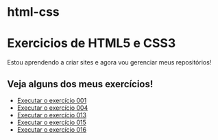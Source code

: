 # html-css

<h1>Exercicios de HTML5 e CSS3</h1>

<p>Estou aprendendo a criar sites e agora vou gerenciar meus repositórios!</p>

<h2>Veja alguns dos meus exercícios!</h2>

<ul>
    <li><a href="https://julioneri.github.io/html-css/exercicios/ex000/mq001/index.html" target="_blank">Executar o exercício 001</a></li>
    <li><a href="https://julioneri.github.io/html-css/exercicios/ex004/index.html" target="_blank">Executar o exercício 004</a></li>
    <li><a href="https://julioneri.github.io/html-css/exercicios/ex013/index.html" target="_blank">Executar o exercício 013</a></li>
    <li><a href="https://julioneri.github.io/html-css/exercicios/ex015/index.html" target="_blank">Executar o exercício 015</a></li>
    <li><a href="https://julioneri.github.io/html-css/exercicios/ex016/index.html" target="_blank">Executar o exercício 016</a></li>
</ul>